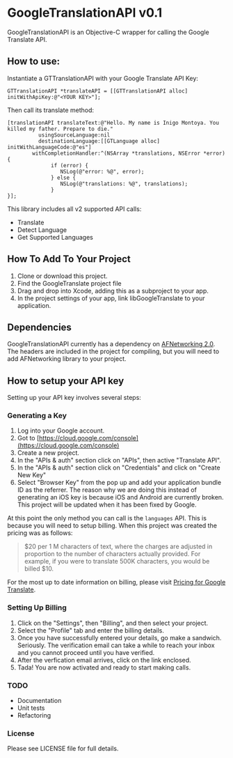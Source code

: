 GoogleTranslationAPI v0.1
====================

GoogleTranslationAPI is an Objective-C wrapper for calling the Google Translate API.

How to use:
------------

Instantiate a GTTranslationAPI with your Google Translate API Key:

    GTTranslationAPI *translateAPI = [[GTTranslationAPI alloc] initWithApiKey:@"<YOUR KEY>"];

Then call its translate method:

    [translationAPI translateText:@"Hello. My name is Inigo Montoya. You killed my father. Prepare to die."
              usingSourceLanguage:nil
              destinationLanguage:[[GTLanguage alloc] initWithLanguageCode:@"es"]
            withCompletionHandler:^(NSArray *translations, NSError *error) {
                  if (error) {
                     NSLog(@"error: %@", error);
                  } else {
                     NSLog(@"translations: %@", translations);
                  }
    }];

This library includes all v2 supported API calls:

 - Translate
 - Detect Language
 - Get Supported Languages

How To Add To Your Project
-----------------------------
 1. Clone or download this project.
 1. Find the GoogleTranslate project file
 1. Drag and drop into Xcode, adding this as a subproject to your app.
 1. In the project settings of your app, link libGoogleTranslate to your application.
 
Dependencies
-------------
GoogleTranslationAPI currently has a dependency on [AFNetworking 2.0](https://github.com/AFNetworking/AFNetworking).  The headers are included in the project for compiling, but you will need to add AFNetworking library to your project.
 
How to setup your API key
--------------------------

Setting up your API key involves several steps:

### Generating a Key ###

 1. Log into your Google account.
 1. Got to [https://cloud.google.com/console](https://cloud.google.com/console)
 1. Create a new project.
 1. In the "APIs & auth" section click on "APIs", then active "Translate API".
 1. In the "APIs & auth" section click on "Credentials" and click on "Create New Key"
 1. Select "Browser Key" from the pop up and add your application bundle ID as the referrer. The reason why we are doing this instead of generating an iOS key is because iOS and Android are currently broken.  This project will be updated when it has been fixed by Google.

At this point the only method you can call is the `languages` API.  This is because you will need to setup billing.  When this project was created the pricing was as follows:

 > $20 per 1 M characters of text, where the charges are adjusted in proportion to the number of characters actually provided. For example, if you were to translate 500K characters, you would be billed $10.
 
 For the most up to date information on billing, please visit [Pricing for Google Translate](https://developers.google.com/translate/v2/pricing).
 
### Setting Up Billing ###

 1. Click on the "Settings", then "Billing", and then select your project.
 1. Select the "Profile" tab and enter the billing details.
 1. Once you have successfully entered your details, go make a sandwich.  Seriously.  The verification email can take a while to reach your inbox and you cannot proceed until you have verified.
 1. After the verfication email arrives, click on the link enclosed.
 1. Tada! You are now activated and ready to start making calls.

### TODO ###
 
  - Documentation
  - Unit tests
  - Refactoring
 
### License ###

Please see LICENSE file for full details.